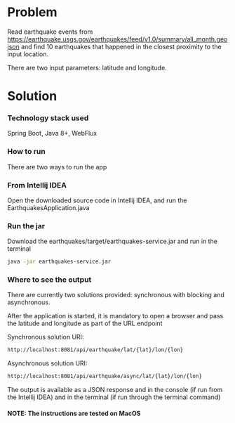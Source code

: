 # Problem
Read earthquake events from https://earthquake.usgs.gov/earthquakes/feed/v1.0/summary/all_month.geojson
and find 10 earthquakes that happened in the closest proximity to the input location.

There are two input parameters: latitude and longitude.

# Solution

### Technology stack used
Spring Boot, Java 8+, WebFlux

### How to run

There are two ways to run the app

### From Intellij IDEA 

Open the downloaded source code in Intellij IDEA, and run the EarthquakesApplication.java

### Run the jar

Download the earthquakes/target/earthquakes-service.jar and run in the terminal 
```bash
java -jar earthquakes-service.jar 
```

### Where to see the output

There are currently two solutions provided: synchronous with blocking and asynchronous.

After the application is started, it is mandatory to open a browser and pass the latitude and longitude as part of the URL endpoint

Synchronous solution URI:

```bash
http://localhost:8081/api/earthquake/lat/{lat}/lon/{lon}
```

Asynchronous solution URI:

```bash
http://localhost:8081/api/earthquake/async/lat/{lat}/lon/{lon}
```

The output is available as a JSON response and in the console (if run from the Intellij IDEA) and in the terminal (if run through the terminal command)


#### NOTE: The instructions are tested on MacOS
